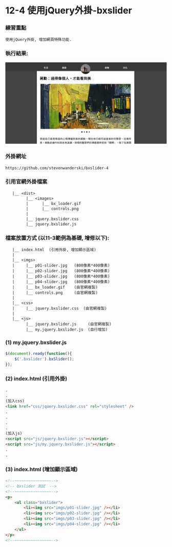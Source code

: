 # 12-4 使用jQuery外掛-bxslider

### 練習重點
```
使用jQuery外掛, 增加網頁特殊功能.
```

### 執行結果:
![GitHub Logo](/imgs/results12-4.jpg)


### 外掛網址
```
https://github.com/stevenwanderski/bxslider-4
```

### 引用官網外掛檔案
```
   |__ <dist>
         |__ <images>
         |      |__ bx_loader.gif
         |      |__ controls.png      
         |        
         |__ jquery.bxslider.css
         |__ jquery.bxslider.js 
```


### 檔案放置方式 (以11-3範例為基礎, 增修以下):
```
   |__ index.html  (引用外掛, 增加顯示區域) 
   |    
   |__ <imgs>
   |     |__ p01-slider.jpg   (800像素*400像素)
   |     |__ p02-slider.jpg   (800像素*400像素)
   |     |__ p03-slider.jpg   (800像素*400像素)
   |     |__ p04-slider.jpg   (800像素*400像素)
   |     |__ bx_loader.gif    (由官網複製)
   |     |__ controls.png     (由官網複製)
   |
   |__ <css>
   |     |__ jquery.bxslider.css  (由官網複製) 
   |
   |__ <js>
         |__ jquery.bxslider.js     (由官網複製)     
         |__ my.jquery.bxslider.js  (自行增加)       
```


### (1) my.jquery.bxslider.js
``` js
$(document).ready(function(){
    $('.bxslider').bxSlider();
});
```

### (2) index.html (引用外掛)  
``` html
.
.
(加入css)
<link href="css/jquery.bxslider.css" rel="stylesheet" />
.
.
.
.
(加入js)
<script src="js/jquery.bxslider.js"></script>   
<script src="js/my.jquery.bxslider.js"></script> 
.
.
```

### (3) index.html (增加顯示區域)  
``` html
<!--~~~~~~~~~~~~~~~~-->
<!-- bxslider 測試  -->
<!--~~~~~~~~~~~~~~~~-->
<p>        
    <ul class="bxslider">
        <li><img src="imgs/p01-slider.jpg" /></li>
        <li><img src="imgs/p02-slider.jpg" /></li>
        <li><img src="imgs/p03-slider.jpg" /></li>
        <li><img src="imgs/p04-slider.jpg" /></li>
    </ul>
</p>
<!--~~~~~~~~~~~~~~~~--> 
```
